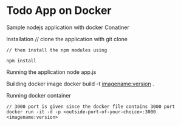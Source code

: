 # Todo App on Docker

Sample nodejs application with docker Conatiner

Installation
    // clone the application with git clone

    
    // then install the npm modules using
     
    npm install
    
Running the application
    node app.js
    
Building docker image
    docker build -t <imagename:version> .
    
Running docker container

    // 3000 port is given since the docker file contains 3000 port
    docker run -it -d -p <outside-port-of-your-choice>:3000 <imagename:version>
